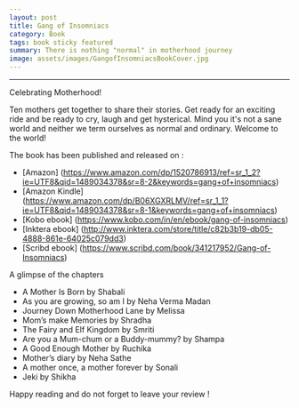 ```yaml
---
layout: post
title: Gang of Insomniacs
category: Book
tags: book sticky featured
summary: There is nothing "normal" in motherhood journey
image: assets/images/GangofInsomniacsBookCover.jpg
---
```

---
Celebrating Motherhood! 

Ten mothers get together to share their stories. Get ready for an exciting ride and be ready to cry, laugh and get hysterical. Mind you it's not a sane world and neither we term ourselves as normal and ordinary. Welcome to the world!

The book has been published and released on :

* [Amazon] (https://www.amazon.com/dp/1520786913/ref=sr_1_2?ie=UTF8&qid=1489034378&sr=8-2&keywords=gang+of+insomniacs)
* [Amazon Kindle] (https://www.amazon.com/dp/B06XGXRLMV/ref=sr_1_1?ie=UTF8&qid=1489034378&sr=8-1&keywords=gang+of+insomniacs)
* [Kobo ebook] (https://www.kobo.com/in/en/ebook/gang-of-insomniacs)
* [Inktera ebook] (http://www.inktera.com/store/title/c82b3b19-db05-4888-861e-64025c079dd3)
* [Scribd ebook] (https://www.scribd.com/book/341217952/Gang-of-Insomniacs)

A glimpse of the chapters

* A Mother Is Born by Shabali
* As you are growing, so am I by Neha Verma Madan
* Journey Down Motherhood Lane by Melissa
* Mom’s make Memories by Shradha
* The Fairy and Elf Kingdom by Smriti
* Are you a Mum-chum or a Buddy-mummy? by Shampa
* A Good Enough Mother by Ruchika
* Mother’s diary by Neha Sathe
* A mother once, a mother forever by Sonali
* Jeki by Shikha

Happy reading and do not forget to leave your review !
